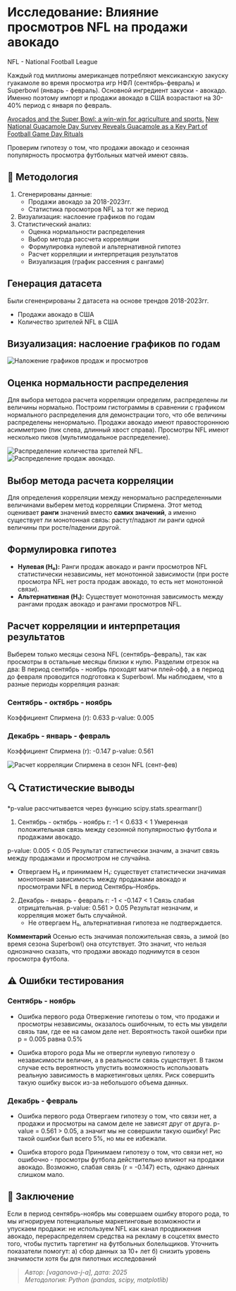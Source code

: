 # Исследование: Влияние просмотров NFL на продажи авокадо
NFL - National Football League

Каждый год миллионы американцев потребляют мексиканскую закуску гуакамоле во время просмотра игр НФЛ (сентябрь-февраль) и Superbowl (январь - февраль). Основной ингредиент закуски - авокадо. Именно поэтому импорт и продажи авокадо в США возрастают на 30-40% период с января по февраль.

[Avocados and the Super Bowl: a win-win for agriculture and sports.](https://producepay.com/blog/avocados-and-the-super-bowl-a-win-win-for-agriculture-and-sports/)
[New National Guacamole Day Survey Reveals Guacamole as a Key Part of Football Game Day Rituals](https://www.prnewswire.com/news-releases/new-national-guacamole-day-survey-reveals-guacamole-as-a-key-part-of-football-game-day-rituals-302247859.html)

Проверим гипотезу о том, что продажи авокадо и сезонная популярность просмотра футбольных матчей имеют связь.

## 📌 Методология
1. Сгенерированы данные:
   - Продажи авокадо за 2018-2023гг.
   - Статистика просмотров NFL за тот же период
2. Визуализация: наслоение графиков по годам
3. Статистический анализ:
   - Оценка нормальности распределения
   - Выбор метода рассчета корреляции
   - Формулировка нулевой и альтернативной гипотез
   - Расчет корреляции и интерпретация результатов
   - Визуализация (график рассеяния с рангами)

## Генерация датасета
Были сгененрированы 2 датасета на основе трендов 2018-2023гг.
- Продажи авокадо в США
- Количество зрителей NFL в США

## Визуализация: наслоение графиков по годам
![Наложение графиков продаж и просмотров](correlation_plot.png)

## Оценка нормальности распределения
Для выбора методоа расчета корреляции определим, распределены ли величины нормально.
Построим гистограммы в сравнении с графиком нормального распределения для демонстрации того, что обе величины распределены ненормально. Продажи авокадо имеют правостороннюю асимметрию (пик слева, длинный хвост справа). Просмотры NFL имеют несколько пиков (мультимодальное распределение).

 ![Распределение количества зрителей NFL](nfl_viewers_distribution.png).
 ![Распределение продаж авокадо](avocado_sales_distribution.png).

## Выбор метода расчета корреляции

Для определения корреляции между ненормально распределенными величинами выберем метод корреляции Спирмена.
Этот метод оценивает **ранги** значений вместо **самих значений**, а именно существует ли монотонная связь: растут/падают ли ранги одной величины при росте/падении другой.

## Формулировка гипотез
- **Нулевая (H₀):** Ранги продаж авокадо и ранги просмотров NFL статистически независимы, нет монотонной зависимости (при росте просмотра NFL нет роста продаж авокадо, то есть нет монотонной связи).  
- **Альтернативная (H₁):** Существует монотонная зависимость между рангами продаж авокадо и рангами просмотров NFL.

## Расчет корреляции и интерпретация результатов
Выберем только месяцы сезона NFL (сентябрь-февраль), так как просмотры в остальные месяцы близки к нулю. Разделим отрезок на два: В период сентябрь - ноябрь проходят матчи плей-офф, а в период до февраля проводится подготовка к Superbowl.
Мы наблюдаем, что в разные периоды корреляция разная:

### Сентябрь - октябрь - ноябрь ###
Коэффициент Спирмена (r): 0.633
p-value: 0.005

### Декабрь - январь - февраль ###
Коэффициент Спирмена (r): -0.147
p-value: 0.561

![Расчет корреляции Спирмена в сезон NFL (сент-фев)](spearman_nfl_season.png)

## 🔍 Статистические выводы
*p-value рассчитывается через функцию scipy.stats.spearmanr()

1. Сентябрь - октябрь - ноябрь
r: -1 < 0.633 < 1
Умеренная положительная связь между сезонной популярностью футбола и продажами авокадо.

p-value: 0.005 < 0.05
Результат статистически значим, а значит связь между продажами и просмотром не случайна.
   - Отвергаем H₀ и принимаем H₁: существует статистически значимая монотонная зависимость между продажами авокадо и просмотрами NFL в период Сентябрь–Ноябрь.

2. Декабрь - январь - февраль
r: -1 < -0.147 < 1
Связь слабая отрицательная.
p-value: 0.561 > 0.05
Результат незначим, и корреляция может быть случайной.
   - Не отвергаем H₀, альтернативная гипотеза не подтверждается.

**Комментарий**
Осенью есть значимая положительная связь, а зимой (во время сезона Superbowl) она отсутствует. Это значит, что нельзя однозначно сказать, что продажи авокадо поднимутся в сезон просмотра футбола.

## ⚠️ Ошибки тестирования
### Сентябрь - ноябрь
- Ошибка первого рода
Отвержение гипотезы о том, что продажи и просмотры независимы, оказалось ошибочным, то есть мы увидели связь там, где ее на самом деле нет. Вероятность такой ошибки при p = 0.005 равна 0.5%

- Ошибка второго рода
Мы не отвергли нулевую гипотезу о независимости величин, а в реальности связь существует. В таком случае есть вероятность упустить возможность использовать реальную зависимость в маркетинговых целях. Риск совершить такую ошибку высок из-за небольшого объема данных.

### Декабрь - февраль
- Ошибка первого рода
Отвергаем гипотезу о том, что связи нет, а продажи и просмотры на самом деле не зависят друг от друга.
p-value = 0.561 > 0.05, а значит мы не совершили такую ошибку! Рис такой ошибки был всего 5%, но мы ее избежали.

- Ошибка второго рода
Принимаем гипотезу о том, что связи нет, но ошибочно - просмотры футбола действительно влияют на продажи авокадо.
Возможно, слабая связь (r = -0.147) есть, однако данных слишком мало.

## 📝 Заключение
Если в период сентябрь-ноябрь мы совершаем ошибку второго рода, то мы игнорируем потенциальные маркетинговые возможности и упускаем продажи: не используем NFL как канал продвижения авокадо, перераспределяем средства на рекламу в соцсетях вместо того, чтобы пустить таргетинг на футбольных болельщиков. Уточнить показатели помогут:
а) сбор данных за 10+ лет
б) снизить уровень значимости хотя бы для пилотных исследований

> *Автор: [vaganova-j-a], дата: 2025*  
> *Методология: Python (pandas, scipy, matplotlib)*
